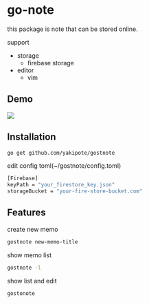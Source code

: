 # go-note
this package is note that can be stored online.

support
- storage
    - firebase storage
- editor
    - vim

## Demo
![](https://user-images.githubusercontent.com/7113786/75147434-9fdff700-5740-11ea-802c-d91b875266dd.gif)
## Installation
```bash
go get github.com/yakipote/gostnote
```

edit config toml(~/gostnote/config.toml)
```bash
[Firebase]
keyPath = "your_firestore_key.json"
storageBucket = "your-fire-store-bucket.com"

```

## Features

create new memo
```bash
gostnote new-memo-title
```

show memo list
```bash
gostnote -l
```

show list and edit
```bash
gostonote
```